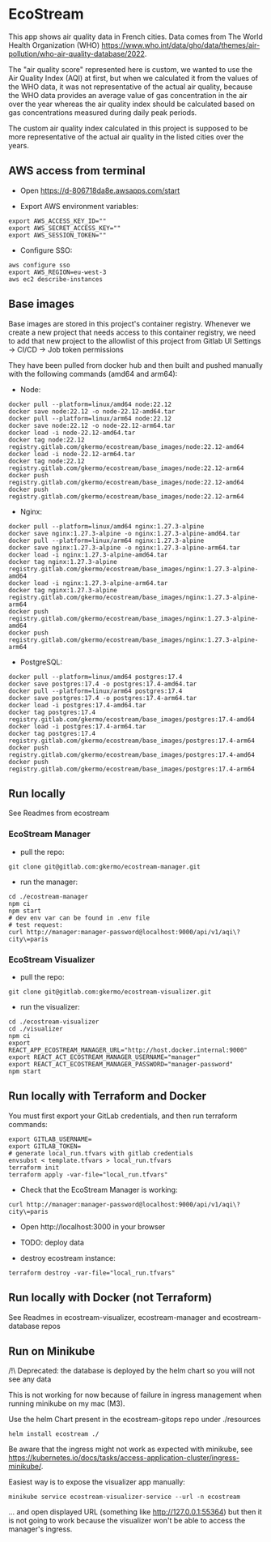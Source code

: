 # EcoStream

This app shows air quality data in French cities.
Data comes from The World Health Organization (WHO) https://www.who.int/data/gho/data/themes/air-pollution/who-air-quality-database/2022.

The "air quality score" represented here is custom, we wanted to use the Air Quality Index (AQI) at first, but when we calculated it from the values of the WHO data, it was not representative of the actual air quality, because the WHO data provides an average value of gas concentration in the air over the year whereas the air quality index should be calculated based on gas concentrations measured during daily peak periods.

The custom air quality index calculated in this project is supposed to be more representative of the actual air quality in the listed cities over the years.

## AWS access from terminal

- Open https://d-806718da8e.awsapps.com/start

- Export AWS environment variables:

```
export AWS_ACCESS_KEY_ID=""
export AWS_SECRET_ACCESS_KEY=""
export AWS_SESSION_TOKEN=""
```

- Configure SSO:

```
aws configure sso
export AWS_REGION=eu-west-3
aws ec2 describe-instances
```

## Base images

Base images are stored in this project's container registry.
Whenever we create a new project that needs access to this container registry, we need to add that new project to the allowlist of this project from Gitlab UI Settings -> CI/CD -> Job token permissions


They have been pulled from docker hub and then built and pushed manually with the following commands (amd64 and arm64):

- Node:

```
docker pull --platform=linux/amd64 node:22.12
docker save node:22.12 -o node-22.12-amd64.tar
docker pull --platform=linux/arm64 node:22.12
docker save node:22.12 -o node-22.12-arm64.tar
docker load -i node-22.12-amd64.tar
docker tag node:22.12 registry.gitlab.com/gkermo/ecostream/base_images/node:22.12-amd64
docker load -i node-22.12-arm64.tar
docker tag node:22.12 registry.gitlab.com/gkermo/ecostream/base_images/node:22.12-arm64
docker push registry.gitlab.com/gkermo/ecostream/base_images/node:22.12-amd64
docker push registry.gitlab.com/gkermo/ecostream/base_images/node:22.12-arm64
```

- Nginx:

```
docker pull --platform=linux/amd64 nginx:1.27.3-alpine
docker save nginx:1.27.3-alpine -o nginx:1.27.3-alpine-amd64.tar
docker pull --platform=linux/arm64 nginx:1.27.3-alpine
docker save nginx:1.27.3-alpine -o nginx:1.27.3-alpine-arm64.tar
docker load -i nginx:1.27.3-alpine-amd64.tar
docker tag nginx:1.27.3-alpine registry.gitlab.com/gkermo/ecostream/base_images/nginx:1.27.3-alpine-amd64
docker load -i nginx:1.27.3-alpine-arm64.tar
docker tag nginx:1.27.3-alpine registry.gitlab.com/gkermo/ecostream/base_images/nginx:1.27.3-alpine-arm64
docker push registry.gitlab.com/gkermo/ecostream/base_images/nginx:1.27.3-alpine-amd64
docker push registry.gitlab.com/gkermo/ecostream/base_images/nginx:1.27.3-alpine-arm64
```

- PostgreSQL:

```
docker pull --platform=linux/amd64 postgres:17.4
docker save postgres:17.4 -o postgres:17.4-amd64.tar
docker pull --platform=linux/arm64 postgres:17.4
docker save postgres:17.4 -o postgres:17.4-arm64.tar
docker load -i postgres:17.4-amd64.tar
docker tag postgres:17.4 registry.gitlab.com/gkermo/ecostream/base_images/postgres:17.4-amd64
docker load -i postgres:17.4-arm64.tar
docker tag postgres:17.4 registry.gitlab.com/gkermo/ecostream/base_images/postgres:17.4-arm64
docker push registry.gitlab.com/gkermo/ecostream/base_images/postgres:17.4-amd64
docker push registry.gitlab.com/gkermo/ecostream/base_images/postgres:17.4-arm64
```


## Run locally

See Readmes from ecostream

### EcoStream Manager

- pull the repo:

```
git clone git@gitlab.com:gkermo/ecostream-manager.git
```

- run the manager:

```
cd ./ecostream-manager
npm ci
npm start
# dev env var can be found in .env file
# test request:
curl http://manager:manager-password@localhost:9000/api/v1/aqi\?city\=paris
```

### EcoStream Visualizer

- pull the repo:

```
git clone git@gitlab.com:gkermo/ecostream-visualizer.git
```

- run the visualizer:

```
cd ./ecostream-visualizer
cd ./visualizer
npm ci
export REACT_APP_ECOSTREAM_MANAGER_URL="http://host.docker.internal:9000"
export REACT_ACT_ECOSTREAM_MANAGER_USERNAME="manager"
export REACT_ACT_ECOSTREAM_MANAGER_PASSWORD="manager-password"
npm start
```

## Run locally with Terraform and Docker

You must first export your GitLab credentials, and then run terraform commands:

```
export GITLAB_USERNAME=
export GITLAB_TOKEN=
# generate local_run.tfvars with gitlab credentials
envsubst < template.tfvars > local_run.tfvars
terraform init
terraform apply -var-file="local_run.tfvars"
```

- Check that the EcoStream Manager is working:

```
curl http://manager:manager-password@localhost:9000/api/v1/aqi\?city\=paris
```

- Open http://localhost:3000 in your browser

- TODO: deploy data

- destroy ecostream instance:

```
terraform destroy -var-file="local_run.tfvars"
```

## Run locally with Docker (not Terraform)

See Readmes in ecostream-visualizer, ecostream-manager and ecostream-database repos

## Run on Minikube

/!\ Deprecated: the database is deployed by the helm chart so you will not see any data

This is not working for now because of failure in ingress management when running minikube on my mac (M3).

Use the helm Chart present in the ecostream-gitops repo under ./resources

```
helm install ecostream ./
```

Be aware that the ingress might not work as expected with minikube, see https://kubernetes.io/docs/tasks/access-application-cluster/ingress-minikube/.

Easiest way is to expose the visualizer app manually:

```
minikube service ecostream-visualizer-service --url -n ecostream
```
... and open displayed URL (something like http://127.0.0.1:55364)
but then it is not going to work because the visualizer won't be able to access the manager's ingress.